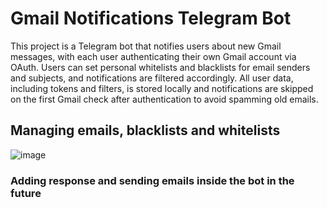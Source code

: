# Gmail Notifications Telegram Bot

This project is a Telegram bot that notifies users about new Gmail messages, with each user authenticating their own Gmail account via OAuth. 
Users can set personal whitelists and blacklists for email senders and subjects, and notifications are filtered accordingly.
All user data, including tokens and filters, is stored locally and notifications are skipped on the first Gmail check after authentication to avoid spamming old emails.

## Managing emails, blacklists and whitelists
![image](https://github.com/user-attachments/assets/63abac28-f052-418c-907e-ca1a629ce594)

### Adding response and sending emails inside the bot in the future
